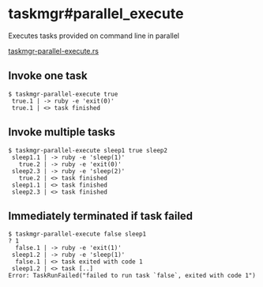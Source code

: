 # taskmgr#parallel_execute

Executes tasks provided on command line in parallel

[taskmgr-parallel-execute.rs](./taskmgr-parallel-execute.rs)

## Invoke one task

```console
$ taskmgr-parallel-execute true
 true.1 | -> ruby -e 'exit(0)'
 true.1 | <> task finished

```

## Invoke multiple tasks

```console
$ taskmgr-parallel-execute sleep1 true sleep2
 sleep1.1 | -> ruby -e 'sleep(1)'
   true.2 | -> ruby -e 'exit(0)'
 sleep2.3 | -> ruby -e 'sleep(2)'
   true.2 | <> task finished
 sleep1.1 | <> task finished
 sleep2.3 | <> task finished

```

## Immediately terminated if task failed

```console
$ taskmgr-parallel-execute false sleep1
? 1
  false.1 | -> ruby -e 'exit(1)'
 sleep1.2 | -> ruby -e 'sleep(1)'
  false.1 | <> task exited with code 1
 sleep1.2 | <> task [..]
Error: TaskRunFailed("failed to run task `false`, exited with code 1")

```
